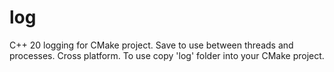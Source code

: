 # log
C++ 20 logging for CMake project. Save to use between threads and processes. Cross platform.
To use copy 'log' folder into your CMake project.
